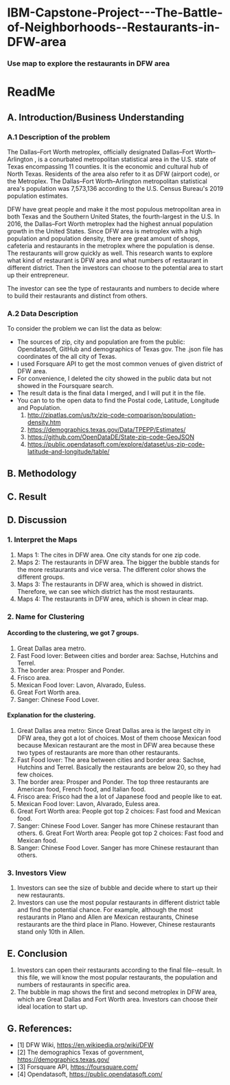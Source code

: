 # IBM-Capstone-Project---The-Battle-of-Neighborhoods--Restaurants-in-DFW-area
### Use map to explore the restaurants in DFW area

# ReadMe
## A. Introduction/Business Understanding
### A.1 Description of the problem

The Dallas–Fort Worth metroplex, officially designated Dallas–Fort Worth–Arlington , is a conurbated metropolitan statistical area in the U.S. state of Texas encompassing 11 counties. It is the economic and cultural hub of North Texas. Residents of the area also refer to it as DFW (airport code), or the Metroplex. The Dallas–Fort Worth–Arlington metropolitan statistical area's population was 7,573,136 according to the U.S. Census Bureau's 2019 population estimates.

DFW have great people and make it the most populous metropolitan area in both Texas and the Southern United States, the fourth-largest in the U.S. In 2016, the Dallas–Fort Worth metroplex had the highest annual population growth in the United States. Since DFW area is metroplex with a high population and population density, there are great amount of shops, cafeteria and restaurants in the metroplex where the population is dense. The restaurants will grow quickly as well. This research wants to explore what kind of restaurant is DFW area and what numbers of restaurant in different district. Then the investors can choose to the potential area to start up their entrepreneur. 

The investor can see the type of restaurants and numbers to decide where to build their restaurants and distinct from others.

### A.2 Data Description

To consider the problem we can list the data as below:
- The sources of zip, city and population are from the public: Opendatasoft, GitHub and demographics of Texas gov. The .json file has coordinates of the all city of Texas.
- I used Forsquare API to get the most common venues of given district of DFW area.
- For convenience, I deleted the city showed in the public data but not showed in the Foursquare search.
- The result data is the final data I merged, and I will put it in the file.
- You can to to the open data to find the Postal code, Latitude, Longitude and Population.
    1. http://zipatlas.com/us/tx/zip-code-comparison/population-density.htm
    2. https://demographics.texas.gov/Data/TPEPP/Estimates/
    3. https://github.com/OpenDataDE/State-zip-code-GeoJSON
    4. https://public.opendatasoft.com/explore/dataset/us-zip-code-latitude-and-longitude/table/

## B. Methodology
## C. Result
## D. Discussion
### 1. Interpret the Maps
1. Maps 1: The cites in DFW area. One city stands for one zip code.
2. Maps 2: The restaurants in DFW area. The bigger the bubble stands for the more restaurants and vice versa. The different color shows the different groups.
3. Maps 3: The restaurants in DFW area, which is showed in district. Therefore, we can see which district has the most restaurants.
4. Maps 4: The restaurants in DFW area, which is shown in clear map.
### 2. Name for Clustering
#### According to the clustering, we got 7 groups.
1. Great Dallas area metro.
2. Fast Food lover: Between cities and border area: Sachse, Hutchins and Terrel.
3. The border area:  Prosper and Ponder.
4. Frisco area.
5. Mexican Food lover: Lavon, Alvarado, Euless.
6. Great Fort Worth area.
7. Sanger: Chinese Food Lover.

#### Explanation for the clustering.
1. Great Dallas area metro: Since Great Dallas area is the largest city in DFW area, they got a lot of choices. Most of them choose Mexican food because Mexican restaurant are the most in DFW area because these two types of restaurants are more than other restaurants.
2. Fast Food lover: The area between cities and border area: Sachse, Hutchins and Terrel. Basically the restaurants are below 20, so they had few choices.
3. The border area: Prosper and Ponder. The top three restaurants are American food, French food, and Italian food.
4. Frisco area: Frisco had the a lot of Japanese food and people like to eat.
5. Mexican Food lover: Lavon, Alvarado, Euless area.
6. Great Fort Worth area: People got top 2 choices: Fast food and Mexican food.
7. Sanger: Chinese Food Lover. Sanger has more Chinese restaurant than others. 6. Great Fort Worth area: People got top 2 choices: Fast food and Mexican food.
7. Sanger: Chinese Food Lover. Sanger has more Chinese restaurant than others.

### 3. Investors View

1. Investors can see the size of bubble and decide where to start up their new restaurants.
2. Investors can use the most popular restaurants in different district table and find the potential chance. For example, although the most restaurants in Plano and Allen are Mexican restaurants, Chinese restaurants are the third place in Plano. However, Chinese restaurants stand only 10th in Allen.
## E. Conclusion
1. Investors can open their restaurants according to the final file--result. In this file, we will know the most popular restaurants, the population and numbers of restaurants in specific area.
2. The bubble in map shows the first and second metroplex in DFW area, which are Great Dallas and Fort Worth area. Investors can choose their ideal location to start up.

## G. References:
   - [1] DFW Wiki, https://en.wikipedia.org/wiki/DFW
   - [2] The demographics Texas of government, https://demographics.texas.gov/
   - [3] Forsquare API, https://foursquare.com/
   - [4] Opendatasoft, https://public.opendatasoft.com/    

